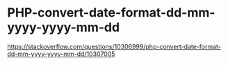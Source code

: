# PHP-convert-date-format-dd-mm-yyyy-yyyy-mm-dd

https://stackoverflow.com/questions/10306999/php-convert-date-format-dd-mm-yyyy-yyyy-mm-dd/10307005
